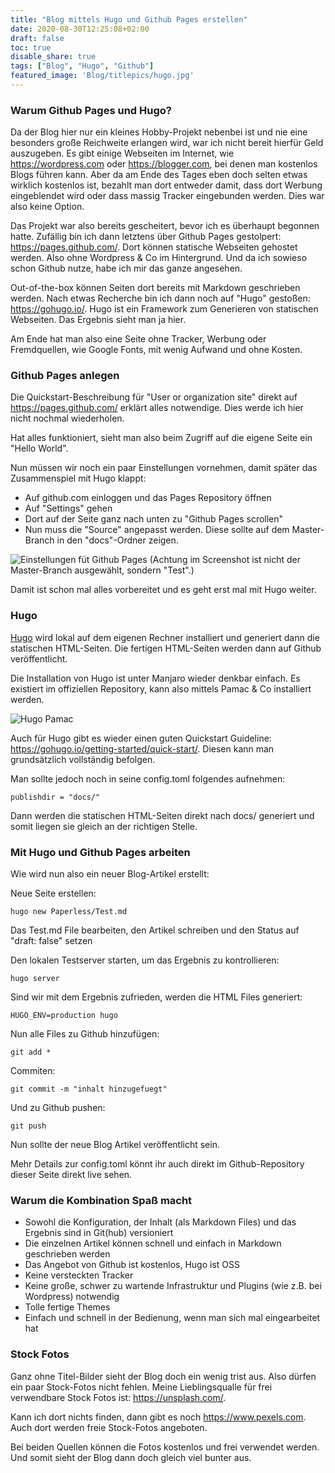 ```yaml
---
title: "Blog mittels Hugo und Github Pages erstellen"
date: 2020-08-30T12:25:08+02:00
draft: false
toc: true
disable_share: true
tags: ["Blog", "Hugo", "Github"]
featured_image: 'Blog/titlepics/hugo.jpg'
---
```


### Warum Github Pages und Hugo?

Da der Blog hier nur ein kleines Hobby-Projekt nebenbei ist und nie eine besonders
große Reichweite erlangen wird, war ich nicht bereit hierfür Geld auszugeben. Es gibt
einige Webseiten im Internet, wie <https://wordpress.com> oder <https://blogger.com>, bei denen man kostenlos
Blogs führen kann. Aber da am Ende des Tages eben doch selten etwas wirklich kostenlos ist,
bezahlt man dort entweder damit, dass dort Werbung eingeblendet wird oder dass massig
Tracker eingebunden werden. Dies war also keine Option.

Das Projekt war also bereits gescheitert, bevor ich es überhaupt begonnen hatte. Zufällig
bin ich dann letztens über Github Pages gestolpert: <https://pages.github.com/>. Dort können
statische Webseiten gehostet werden. Also ohne Wordpress & Co im Hintergrund. Und da ich
sowieso schon Github nutze, habe ich mir das ganze angesehen.

Out-of-the-box können Seiten dort bereits mit Markdown geschrieben werden. Nach etwas
Recherche bin ich dann noch auf "Hugo" gestoßen: <https://gohugo.io/>.
Hugo ist ein Framework zum Generieren von statischen Webseiten. Das Ergebnis sieht man
ja hier.

Am Ende hat man also eine Seite ohne Tracker, Werbung oder Fremdquellen, wie Google Fonts, mit wenig 
Aufwand und ohne Kosten.

### Github Pages anlegen

Die Quickstart-Beschreibung für "User or organization site" direkt auf <https://pages.github.com/> erklärt alles notwendige.
Dies werde ich hier nicht nochmal wiederholen.

Hat alles funktioniert, sieht man also beim Zugriff auf die eigene Seite ein "Hello World".

Nun müssen wir noch ein paar Einstellungen vornehmen, damit später das Zusammenspiel mit Hugo klappt:

* Auf github.com einloggen und das Pages Repository öffnen
* Auf "Settings" gehen
* Dort auf der Seite ganz nach unten zu "Github Pages scrollen"
* Nun muss die "Source" angepasst werden. Diese sollte auf dem Master-Branch in den "docs"-Ordner zeigen.

![Einstellungen füt Github Pages](/blog/github-pages.png)
(Achtung im Screenshot ist nicht der Master-Branch ausgewählt, sondern "Test".)

Damit ist schon mal alles vorbereitet und es geht erst mal mit Hugo weiter. 


### Hugo

[Hugo](https://gohugo.io/) wird lokal auf dem eigenen Rechner installiert und generiert dann die
statischen HTML-Seiten. Die fertigen HTML-Seiten werden dann auf Github veröffentlicht.

Die Installation von Hugo ist unter Manjaro wieder denkbar einfach. Es existiert im offiziellen
Repository, kann also mittels Pamac & Co installiert werden.

![Hugo Pamac](/blog/hugo-pamac.png)

Auch für Hugo gibt es wieder einen guten Quickstart Guideline: <https://gohugo.io/getting-started/quick-start/>.
Diesen kann man grundsätzlich vollständig befolgen.

Man sollte jedoch noch in seine config.toml folgendes aufnehmen:

    publishdir = "docs/"
    
Dann werden die statischen HTML-Seiten direkt nach docs/ generiert und somit liegen sie gleich
an der richtigen Stelle.


### Mit Hugo und Github Pages arbeiten

Wie wird nun also ein neuer Blog-Artikel erstellt:

Neue Seite erstellen:

    
    hugo new Paperless/Test.md

        
Das Test.md File bearbeiten, den Artikel schreiben und den Status auf "draft: false" setzen

Den lokalen Testserver starten, um das Ergebnis zu kontrollieren:

    hugo server

Sind wir mit dem Ergebnis zufrieden, werden die HTML Files generiert:    
    
    HUGO_ENV=production hugo

Nun alle Files zu Github hinzufügen:
     
    git add *
    
Commiten:
        
    git commit -m "inhalt hinzugefuegt"
    
Und zu Github pushen:
        
    git push
    
Nun sollte der neue Blog Artikel veröffentlicht sein.

Mehr Details zur config.toml könnt ihr auch direkt im Github-Repository dieser Seite direkt live
sehen.


### Warum die Kombination Spaß macht

* Sowohl die Konfiguration, der Inhalt (als Markdown Files) und das Ergebnis sind in Git(hub) versioniert
* Die einzelnen Artikel können schnell und einfach in Markdown geschrieben werden
* Das Angebot von Github ist kostenlos, Hugo ist OSS
* Keine versteckten Tracker
* Keine große, schwer zu wartende Infrastruktur und Plugins (wie z.B. bei Wordpress) notwendig
* Tolle fertige Themes
* Einfach und schnell in der Bedienung, wenn man sich mal eingearbeitet hat


### Stock Fotos

Ganz ohne Titel-Bilder sieht der Blog doch ein wenig trist aus. Also dürfen ein paar Stock-Fotos
nicht fehlen. Meine Lieblingsqualle für frei verwendbare Stock Fotos ist: <https://unsplash.com/>.

Kann ich dort nichts finden, dann gibt es noch <https://www.pexels.com>. Auch dort werden freie
Stock-Fotos angeboten.

Bei beiden Quellen können die Fotos kostenlos und frei verwendet werden. Und somit sieht der 
Blog dann doch gleich viel bunter aus.